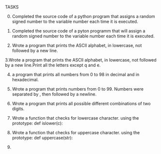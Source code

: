 TASKS

0. Completed the source code of a python  program that  assigns a random signed number to the variable number each time it is executed.

1. Completed the source code of a pyton programm that will assign a random signed number to the variable number each time it is executed.

2. Wrote a program that prints the ASCII alphabet, in lowercase, not followed by a new line.

3.Wrote a  program that prints the ASCII alphabet, in lowercase, not followed by a new line.Print all the letters except q and e.

4. a program that prints all numbers from 0 to 98 in decimal and in hexadecimal.


5. Wrote a program that prints numbers from 0 to 99.
Numbers were separated by , then followed by a newline.

6. Wrote a  program that prints all possible different combinations of two digits.

7. Wrote a function that checks for lowercase character. using the prototype: def islower(c):

8. Wrote a function that checks for uppercase character. using the prototype: def uppercase(str):

9.  
